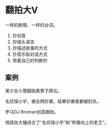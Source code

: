 # 翻拍大V

一样的剧情、一样的台词。

1. 抄创意
2. 抄镜头语言
3. 抄描述故事的方式
4. 抄音乐和对话方式
5. 带着自己的判断抄

## 案例

美少女小慧翻拍美男子顾北。

名侦探小宇，被全网抄袭，结果抄袭者都被封杀。

罗马DJ Broman创意跟拍。

怪探张大锤综合了“名侦探小宇”和“积极向上的老王”。
